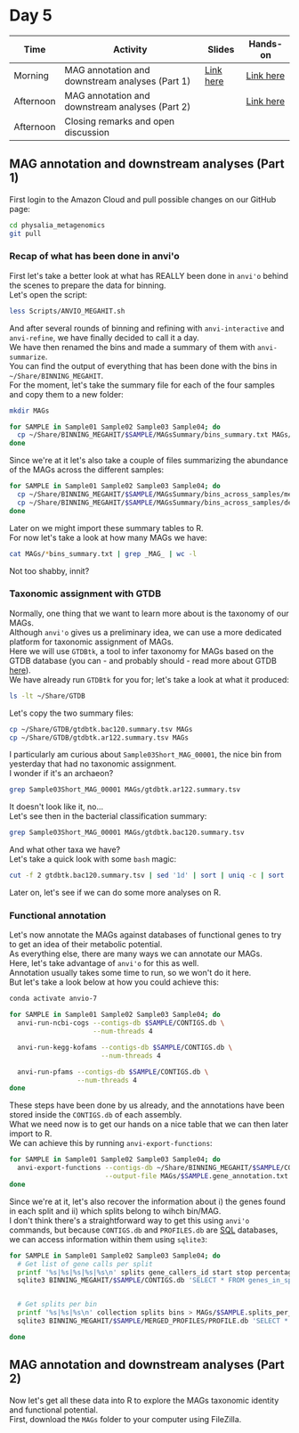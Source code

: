 # Day 5

| Time      | Activity                                        | Slides                                                  | Hands-on                                                    |
|-----------|-------------------------------------------------|---------------------------------------------------------|-------------------------------------------------------------|
| Morning   | MAG annotation and downstream analyses (Part 1) | [Link here](MAG-annotation-and-downstream-analyses.pdf) | [Link here](#MAG-annotation-and-downstream-analyses-part-1) |
| Afternoon | MAG annotation and downstream analyses (Part 2) |                                                         | [Link here](#MAG-annotation-and-downstream-analyses-part-2) |
| Afternoon | Closing remarks and open discussion             |                                                         |                                                             |

## MAG annotation and downstream analyses (Part 1)

First login to the Amazon Cloud and pull possible changes on our GitHub page:

```bash
cd physalia_metagenomics
git pull
```

### Recap of what has been done in anvi'o
First let's take a better look at what has REALLY been done in `anvi'o` behind the scenes to prepare the data for binning.  
Let's open the script:

```bash
less Scripts/ANVIO_MEGAHIT.sh
```

And after several rounds of binning and refining with `anvi-interactive` and `anvi-refine`, we have finally decided to call it a day.  
We have then renamed the bins and made a summary of them with `anvi-summarize`.  
You can find the output of everything that has been done with the bins in `~/Share/BINNING_MEGAHIT`.  
For the moment, let's take the summary file for each of the four samples and copy them to a new folder:

```bash
mkdir MAGs

for SAMPLE in Sample01 Sample02 Sample03 Sample04; do
  cp ~/Share/BINNING_MEGAHIT/$SAMPLE/MAGsSummary/bins_summary.txt MAGs/$SAMPLE.bins_summary.txt
done
```

Since we're at it let's also take a couple of files summarizing the abundance of the MAGs across the different samples:

```bash
for SAMPLE in Sample01 Sample02 Sample03 Sample04; do
  cp ~/Share/BINNING_MEGAHIT/$SAMPLE/MAGsSummary/bins_across_samples/mean_coverage.txt MAGs/$SAMPLE.mean_coverage.txt
  cp ~/Share/BINNING_MEGAHIT/$SAMPLE/MAGsSummary/bins_across_samples/detection.txt MAGs/$SAMPLE.detection.txt
done
```

Later on we might import these summary tables to R.  
For now let's take a look at how many MAGs we have:

```bash
cat MAGs/*bins_summary.txt | grep _MAG_ | wc -l
```

Not too shabby, innit?

### Taxonomic assignment with GTDB
Normally, one thing that we want to learn more about is the taxonomy of our MAGs.  
Although `anvi'o` gives us a preliminary idea, we can use a more dedicated platform for taxonomic assignment of MAGs.  
Here we will use `GTDBtk`, a tool to infer taxonomy for MAGs based on the GTDB database (you can - and probably should - read more about GTDB [here](https://gtdb.ecogenomic.org/)).  
We have already run `GTDBtk` for you for; let's take a look at what it produced:

```bash
ls -lt ~/Share/GTDB
```

Let's copy the two summary files:

```bash
cp ~/Share/GTDB/gtdbtk.bac120.summary.tsv MAGs
cp ~/Share/GTDB/gtdbtk.ar122.summary.tsv MAGs
```

I particularly am curious about `Sample03Short_MAG_00001`, the nice bin from yesterday that had no taxonomic assignment.  
I wonder if it's an archaeon?

```bash
grep Sample03Short_MAG_00001 MAGs/gtdbtk.ar122.summary.tsv
```

It doesn't look like it, no...  
Let's see then in the bacterial classification summary:

```bash
grep Sample03Short_MAG_00001 MAGs/gtdbtk.bac120.summary.tsv
```

And what other taxa we have?  
Let's take a quick look with some `bash` magic:

```bash
cut -f 2 gtdbtk.bac120.summary.tsv | sed '1d' | sort | uniq -c | sort
```

Later on, let's see if we can do some more analyses on R.

### Functional annotation
Let's now annotate the MAGs against databases of functional genes to try to get an idea of their metabolic potential.  
As everything else, there are many ways we can annotate our MAGs.  
Here, let's take advantage of `anvi'o` for this as well.  
Annotation usually takes some time to run, so we won't do it here.  
But let's take a look below at how you could achieve this:

```bash
conda activate anvio-7

for SAMPLE in Sample01 Sample02 Sample03 Sample04; do
  anvi-run-ncbi-cogs --contigs-db $SAMPLE/CONTIGS.db \
                     --num-threads 4

  anvi-run-kegg-kofams --contigs-db $SAMPLE/CONTIGS.db \
                       --num-threads 4

  anvi-run-pfams --contigs-db $SAMPLE/CONTIGS.db \
                 --num-threads 4
done
```

These steps have been done by us already, and the annotations have been stored inside the `CONTIGS.db` of each assembly.  
What we need now is to get our hands on a nice table that we can then later import to R.  
We can achieve this by running `anvi-export-functions`:

```bash
for SAMPLE in Sample01 Sample02 Sample03 Sample04; do
  anvi-export-functions --contigs-db ~/Share/BINNING_MEGAHIT/$SAMPLE/CONTIGS.db \
                        --output-file MAGs/$SAMPLE.gene_annotation.txt
done
```

Since we're at it, let's also recover the information about i) the genes found in each split and ii) which splits belong to wihch bin/MAG.  
I don't think there's a straightforward way to get this using `anvi'o` commands, but because `CONTIGS.db` and `PROFILES.db` are [SQL](https://en.wikipedia.org/wiki/SQL) databases, we can access information within them using `sqlite3`:

```bash
for SAMPLE in Sample01 Sample02 Sample03 Sample04; do
  # Get list of gene calls per split
  printf '%s|%s|%s|%s|%s\n' splits gene_callers_id start stop percentage > MAGs/$SAMPLE.genes_per_split.txt
  sqlite3 BINNING_MEGAHIT/$SAMPLE/CONTIGS.db 'SELECT * FROM genes_in_splits' >> MAGs/$SAMPLE.genes_per_split.txt


  # Get splits per bin
  printf '%s|%s|%s\n' collection splits bins > MAGs/$SAMPLE.splits_per_bin.txt
  sqlite3 BINNING_MEGAHIT/$SAMPLE/MERGED_PROFILES/PROFILE.db 'SELECT * FROM collections_of_splits' | grep 'MAGs|' >> MAGs/$SAMPLE.splits_per_bin.txt

done
```

## MAG annotation and downstream analyses (Part 2)

Now let's get all these data into R to explore the MAGs taxonomic identity and functional potential.  
First, download the `MAGs` folder to your computer using FileZilla.
